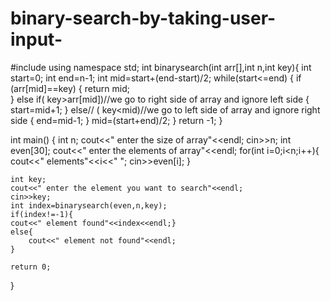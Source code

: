 # binary-search-by-taking-user-input-
#include <iostream>
using namespace std;
int binarysearch(int arr[],int n,int key){
    int start=0;
    int end=n-1;
    int mid=start+(end-start)/2;
    while(start<=end)
    {
        if (arr[mid]==key)
        {
          return mid;  
        }
        else if( key>arr[mid])//we go to right side of array and ignore left side
        {
            start=mid+1;
        }
        else// ( key<mid)//we go to left side of array and ignore right side
        {
            end=mid-1;
        }
        mid=(start+end)/2;
    }
    return -1;
}

int main()
{
    int n;
    cout<<" enter the size of array"<<endl;
    cin>>n;
    int even[30];
    cout<<" enter the elements of array"<<endl;
    for(int i=0;i<n;i++){
        cout<<" elements"<<i<<" ";
        cin>>even[i];
    }
    
    int key;
    cout<<" enter the element you want to search"<<endl;
    cin>>key;
    int index=binarysearch(even,n,key);
    if(index!=-1){
    cout<<" element found"<<index<<endl;}
    else{
        cout<<" element not found"<<endl;
    }

    return 0;
}
